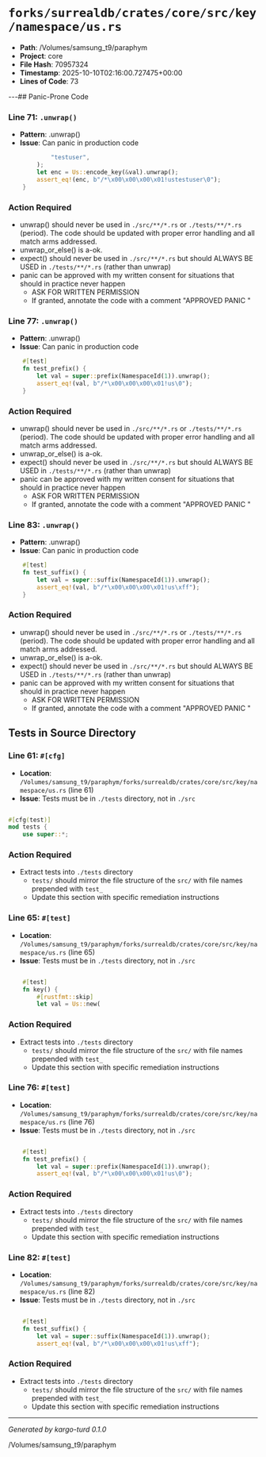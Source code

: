 # `forks/surrealdb/crates/core/src/key/namespace/us.rs`

- **Path**: /Volumes/samsung_t9/paraphym
- **Project**: core
- **File Hash**: 70957324  
- **Timestamp**: 2025-10-10T02:16:00.727475+00:00  
- **Lines of Code**: 73

---## Panic-Prone Code


### Line 71: `.unwrap()`

- **Pattern**: .unwrap()
- **Issue**: Can panic in production code

```rust
			"testuser",
		);
		let enc = Us::encode_key(&val).unwrap();
		assert_eq!(enc, b"/*\x00\x00\x00\x01!ustestuser\0");
	}
```

### Action Required

- unwrap() should never be used in `./src/**/*.rs` or `./tests/**/*.rs` (period). The code should be updated with proper error handling and all match arms addressed.
- unwrap_or_else() is a-ok. 
- expect() should never be used in `./src/**/*.rs` but should ALWAYS BE USED in `./tests/**/*.rs` (rather than unwrap)
- panic can be approved with my written consent for situations that should in practice never happen  
  - ASK FOR WRITTEN PERMISSION
  - If granted, annotate the code with a comment "APPROVED PANIC "


### Line 77: `.unwrap()`

- **Pattern**: .unwrap()
- **Issue**: Can panic in production code

```rust
	#[test]
	fn test_prefix() {
		let val = super::prefix(NamespaceId(1)).unwrap();
		assert_eq!(val, b"/*\x00\x00\x00\x01!us\0");
	}
```

### Action Required

- unwrap() should never be used in `./src/**/*.rs` or `./tests/**/*.rs` (period). The code should be updated with proper error handling and all match arms addressed.
- unwrap_or_else() is a-ok. 
- expect() should never be used in `./src/**/*.rs` but should ALWAYS BE USED in `./tests/**/*.rs` (rather than unwrap)
- panic can be approved with my written consent for situations that should in practice never happen  
  - ASK FOR WRITTEN PERMISSION
  - If granted, annotate the code with a comment "APPROVED PANIC "


### Line 83: `.unwrap()`

- **Pattern**: .unwrap()
- **Issue**: Can panic in production code

```rust
	#[test]
	fn test_suffix() {
		let val = super::suffix(NamespaceId(1)).unwrap();
		assert_eq!(val, b"/*\x00\x00\x00\x01!us\xff");
	}
```

### Action Required

- unwrap() should never be used in `./src/**/*.rs` or `./tests/**/*.rs` (period). The code should be updated with proper error handling and all match arms addressed.
- unwrap_or_else() is a-ok. 
- expect() should never be used in `./src/**/*.rs` but should ALWAYS BE USED in `./tests/**/*.rs` (rather than unwrap)
- panic can be approved with my written consent for situations that should in practice never happen  
  - ASK FOR WRITTEN PERMISSION
  - If granted, annotate the code with a comment "APPROVED PANIC "

## Tests in Source Directory


### Line 61: `#[cfg]`

- **Location**: `/Volumes/samsung_t9/paraphym/forks/surrealdb/crates/core/src/key/namespace/us.rs` (line 61)
- **Issue**: Tests must be in `./tests` directory, not in `./src`

```rust

#[cfg(test)]
mod tests {
	use super::*;

```

### Action Required

- Extract tests into `./tests` directory
  - `tests/` should mirror the file structure of the `src/` with file names prepended with `test_`
  - Update this section with specific remediation instructions
  


### Line 65: `#[test]`

- **Location**: `/Volumes/samsung_t9/paraphym/forks/surrealdb/crates/core/src/key/namespace/us.rs` (line 65)
- **Issue**: Tests must be in `./tests` directory, not in `./src`

```rust

	#[test]
	fn key() {
		#[rustfmt::skip]
		let val = Us::new(
```

### Action Required

- Extract tests into `./tests` directory
  - `tests/` should mirror the file structure of the `src/` with file names prepended with `test_`
  - Update this section with specific remediation instructions
  


### Line 76: `#[test]`

- **Location**: `/Volumes/samsung_t9/paraphym/forks/surrealdb/crates/core/src/key/namespace/us.rs` (line 76)
- **Issue**: Tests must be in `./tests` directory, not in `./src`

```rust

	#[test]
	fn test_prefix() {
		let val = super::prefix(NamespaceId(1)).unwrap();
		assert_eq!(val, b"/*\x00\x00\x00\x01!us\0");
```

### Action Required

- Extract tests into `./tests` directory
  - `tests/` should mirror the file structure of the `src/` with file names prepended with `test_`
  - Update this section with specific remediation instructions
  


### Line 82: `#[test]`

- **Location**: `/Volumes/samsung_t9/paraphym/forks/surrealdb/crates/core/src/key/namespace/us.rs` (line 82)
- **Issue**: Tests must be in `./tests` directory, not in `./src`

```rust

	#[test]
	fn test_suffix() {
		let val = super::suffix(NamespaceId(1)).unwrap();
		assert_eq!(val, b"/*\x00\x00\x00\x01!us\xff");
```

### Action Required

- Extract tests into `./tests` directory
  - `tests/` should mirror the file structure of the `src/` with file names prepended with `test_`
  - Update this section with specific remediation instructions
  

---

*Generated by kargo-turd 0.1.0*

/Volumes/samsung_t9/paraphym